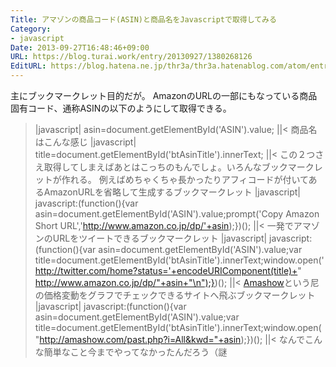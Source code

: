 ```yaml
---
Title: アマゾンの商品コード(ASIN)と商品名をJavascriptで取得してみる
Category:
- javascript
Date: 2013-09-27T16:48:46+09:00
URL: https://blog.turai.work/entry/20130927/1380268126
EditURL: https://blog.hatena.ne.jp/thr3a/thr3a.hatenablog.com/atom/entry/11696248318758153136
---
```


主にブックマークレット目的だが。
AmazonのURLの一部にもなっている商品固有コード、通称ASINの以下のようにして取得できる。
>|javascript|
asin=document.getElementById('ASIN').value;
||<
商品名はこんな感じ
>|javascript|
title=document.getElementById('btAsinTitle').innerText;
||<
この２つさえ取得してしまえばあとはこっちのもんでしょ。いろんなブックマークレットが作れる。
例えばめちゃくちゃ長かったりアフィコードが付いてあるAmazonURLを省略して生成するブックマークレット
>|javascript|
javascript:(function(){var asin=document.getElementById('ASIN').value;prompt('Copy Amazon Short URL','http://www.amazon.co.jp/dp/'+asin);})();
||<
一発でアマゾンのURLをツイートできるブックマークレット
>|javascript|
javascript:(function(){var asin=document.getElementById('ASIN').value;var title=document.getElementById('btAsinTitle').innerText;window.open('http://twitter.com/home?status='+encodeURIComponent(title)+" http://www.amazon.co.jp/dp/"+asin+"\n");})();
||<
<a href="http://amashow.com/past.php" title="Amashow" target="_blank">Amashow</a>という尼の価格変動をグラフでチェックできるサイトへ飛ぶブックマークレット
>|javascript|
javascript:(function(){var asin=document.getElementById('ASIN').value;var title=document.getElementById('btAsinTitle').innerText;window.open("http://amashow.com/past.php?i=All&kwd="+asin);})();
||<
なんでこんな簡単なこと今までやってなかったんだろう（謎

